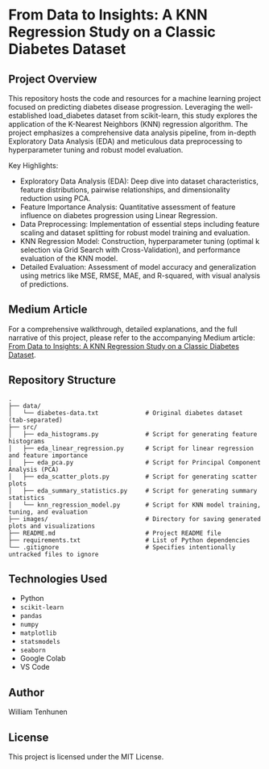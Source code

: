 # From Data to Insights: A KNN Regression Study on a Classic Diabetes Dataset

## Project Overview

This repository hosts the code and resources for a machine learning project focused on predicting diabetes disease progression. Leveraging the well-established load_diabetes dataset from scikit-learn, this study explores the application of the K-Nearest Neighbors (KNN) regression algorithm. The project emphasizes a comprehensive data analysis pipeline, from in-depth Exploratory Data Analysis (EDA) and meticulous data preprocessing to hyperparameter tuning and robust model evaluation.

Key Highlights:
* Exploratory Data Analysis (EDA): Deep dive into dataset characteristics, feature distributions, pairwise relationships, and dimensionality reduction using PCA.
* Feature Importance Analysis: Quantitative assessment of feature influence on diabetes progression using Linear Regression.
* Data Preprocessing: Implementation of essential steps including feature scaling and dataset splitting for robust model training and evaluation.
* KNN Regression Model: Construction, hyperparameter tuning (optimal k selection via Grid Search with Cross-Validation), and performance evaluation of the KNN model.
* Detailed Evaluation: Assessment of model accuracy and generalization using metrics like MSE, RMSE, MAE, and R-squared, with visual analysis of predictions.

## Medium Article

For a comprehensive walkthrough, detailed explanations, and the full narrative of this project, please refer to the accompanying Medium article:
[From Data to Insights: A KNN Regression Study on a Classic Diabetes Dataset](https://medium.com/@williamtenhunen/from-data-to-insights-a-knn-regression-study-on-a-classic-diabetes-dataset-d37aaf853314).

## Repository Structure
```
.
├── data/
│   └── diabetes-data.txt             # Original diabetes dataset (tab-separated)
├── src/
│   ├── eda_histograms.py             # Script for generating feature histograms
│   ├── eda_linear_regression.py      # Script for linear regression and feature importance
│   ├── eda_pca.py                    # Script for Principal Component Analysis (PCA)
│   ├── eda_scatter_plots.py          # Script for generating scatter plots
│   ├── eda_summary_statistics.py     # Script for generating summary statistics
│   └── knn_regression_model.py       # Script for KNN model training, tuning, and evaluation
├── images/                           # Directory for saving generated plots and visualizations
├── README.md                         # Project README file
├── requirements.txt                  # List of Python dependencies
└── .gitignore                        # Specifies intentionally untracked files to ignore

```

## Technologies Used

* Python
* `scikit-learn`
* `pandas`
* `numpy`
* `matplotlib`
* `statsmodels`
* `seaborn`
* Google Colab
* VS Code

## Author

William Tenhunen

## License

This project is licensed under the MIT License.
